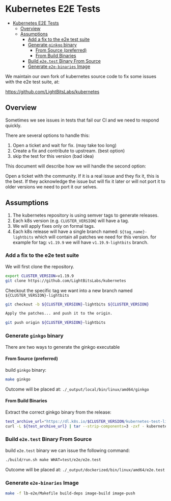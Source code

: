 # Kubernetes E2E Tests

- [Kubernetes E2E Tests](#kubernetes-e2e-tests)
  - [Overview](#overview)
  - [Assumptions](#assumptions)
    - [Add a fix to the e2e test suite](#add-a-fix-to-the-e2e-test-suite)
    - [Generate `ginkgo` binary](#generate-ginkgo-binary)
      - [From Source (preferred)](#from-source-preferred)
      - [From Build Binaries](#from-build-binaries)
    - [Build `e2e.test` Binary From Source](#build-e2etest-binary-from-source)
    - [Generate `e2e-binaries` Image](#generate-e2e-binaries-image)


We maintain our own fork of kubernetes source code to fix some issues with the e2e test suite, at:

https://github.com/LightBitsLabs/kubernetes

## Overview

Sometimes we see issues in tests that fail our CI and we need to respond quickly.

There are several options to handle this:

1. Open a ticket and wait for fix. (may take too long)
2. Create a fix and contribute to upstream. (best option)
3. skip the test for this version (bad idea)

This document will describe how we will handle the second option:

Open a ticket with the community. If it is a real issue and they fix it, this is the best.
If they acknowledge the issue but will fix it later or will not port it to older versions we need to port it our selves.

## Assumptions

1. The kubernetes repository is using semver tags to generate releases.
2. Each k8s version (e.g. `CLUSTER_VERSION`) will have a tag.
3. We will apply fixes only on formal tags.
4. Each k8s release will have a single branch named: `${tag_name}-lightbits` which will contain all patches we need for this version.
    for example for tag: `v1.19.9` we will have `v1.19.9-lightbits` branch.
### Add a fix to the e2e test suite

We will first clone the repository.

```bash
export CLUSTER_VERSION=v1.19.9
git clone https://github.com/LightBitsLabs/kubernetes
```

Checkout the specific tag we want into a new branch named `${CLUSTER_VERSION}-lightbits`

```bash
git checkout -b ${CLUSTER_VERSION}-lightbits ${CLUSTER_VERSION}

Apply the patches... and push it to the origin.

git push origin ${CLUSTER_VERSION}-lightbits
```

### Generate `ginkgo` binary

There are two ways to generate the ginkgo executable

#### From Source (preferred)

build `ginkgo` binary:

```bash
make ginkgo
```

Outcome will be placed at: `./_output/local/bin/linux/amd64/ginkgo`

#### From Build Binaries

Extract the correct ginkgo binary from the release:

```bash
test_archive_url="https://dl.k8s.io/$CLUSTER_VERSION/kubernetes-test-linux-amd64.tar.gz"
curl -L ${test_archive_url} | tar --strip-components=3 -zxf - kubernetes/test/bin/ginkgo
```

### Build `e2e.test` Binary From Source

build `e2e.test` binary we can issue the following command:

```bash
./build/run.sh make WHAT=test/e2e/e2e.test
```

Outcome will be placed at: `./_output/dockerized/bin/linux/amd64/e2e.test`

### Generate `e2e-binaries` Image

```bash
make -f lb-e2e/Makefile build-deps image-build image-push
```
